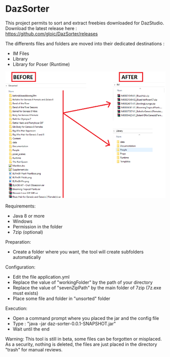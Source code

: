 # DazSorter
This project permits to sort and extract freebies downloaded for DazStudio.
Download the latest release here : https://github.com/gloic/DazSorter/releases

The differents files and folders are moved into their dedicated destinations :
- IM Files
- Library
- Library for Poser (Runtime)

![Screenshot](https://github.com/gloic/DazSorter/blob/master/screenshot.png)


Requirements: 
- Java 8 or more
- Windows
- Permission in the folder
- 7zip (optional)

Preparation:
- Create a folder where you want, the tool will create subfolders automatically

Configuration:
- Edit the file application.yml
- Replace the value of "workingFolder" by the path of your directory
- Replace the value of "sevenZipPath" by the main folder of 7zip (7z.exe must exists)
- Place some file and folder in "unsorted" folder

Execution:
- Open a command prompt where you placed the jar and the config file
- Type : "java -jar daz-sorter-0.0.1-SNAPSHOT.jar"
- Wait until the end

Warning:
This tool is still in beta, some files can be forgotten or misplaced. As a security, nothing is deleted, the files are just placed in the directory "trash" for manual reviews.
